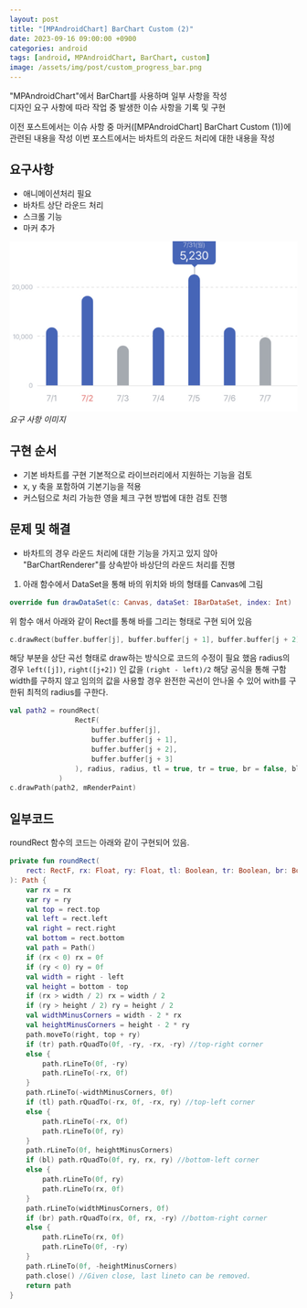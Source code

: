 ```yaml
---
layout: post
title: "[MPAndroidChart] BarChart Custom (2)"
date: 2023-09-16 09:00:00 +0900
categories: android
tags: [android, MPAndroidChart, BarChart, custom]
image: /assets/img/post/custom_progress_bar.png
---
```


"MPAndroidChart"에서 BarChart를 사용하며 일부 사항을 작성<br>
디자인 요구 사항에 따라 작업 중 발생한 이슈 사항을 기록 및 구현

이전 포스트에서는 이슈 사항 중 마커([MPAndroidChart] BarChart Custom (1))에 관련된 내용을 작성 이번 포스트에서는 바차트의 라운드 처리에 대한 내용을 작성

## 요구사항

- 애니메이션처리 필요
- 바차트 상단 라운드 처리
- 스크롤 기능
- 마커 추가

![img-description](/assets/img/post/barchart.png)<br>
_요구 사항 이미지_

## 구현 순서

- 기본 바차트를 구현 기본적으로 라이브러리에서 지원하는 기능을 검토
- x, y 축을 포함하여 기본기능을 적용
- 커스텀으로 처리 가능한 영을 체크 구현 방법에 대한 검토 진행

## 문제 및 해결

- 바차트의 경우 라운드 처리에 대한 기능을 가지고 있지 않아 "BarChartRenderer"를 상속받아 바상단의 라운드 처리를 진행

1. 아래 함수에서 DataSet을 통해 바의 위치와 바의 형태를 Canvas에 그림

```kotlin
override fun drawDataSet(c: Canvas, dataSet: IBarDataSet, index: Int)
```

위 함수 애서 아래와 같이 Rect를 통해 바를 그리는 형태로 구현 되어 있음

```kotlin
c.drawRect(buffer.buffer[j], buffer.buffer[j + 1], buffer.buffer[j + 2], buffer.buffer[j + 3], mRenderPaint);
```

해당 부분을 상단 곡선 형태로 draw하는 방식으로 코드의 수정이 필요 했음
radius의 경우 `left([j])`, `right([j+2])` 인 값을 `(right - left)/2` 해당 공식을 통해 구함 width를 구하지 않고 임의의 값을 사용할 경우 완전한 곡선이 안나올 수 있어 with를 구한뒤 최적의 radius를 구한다.

```kotlin
val path2 = roundRect(
                RectF(
                    buffer.buffer[j],
                    buffer.buffer[j + 1],
                    buffer.buffer[j + 2],
                    buffer.buffer[j + 3]
                ), radius, radius, tl = true, tr = true, br = false, bl = false
            )
c.drawPath(path2, mRenderPaint)
```

## 일부코드

roundRect 함수의 코드는 아래와 같이 구현되어 있음.

```kotlin
private fun roundRect(
    rect: RectF, rx: Float, ry: Float, tl: Boolean, tr: Boolean, br: Boolean, bl: Boolean
): Path {
    var rx = rx
    var ry = ry
    val top = rect.top
    val left = rect.left
    val right = rect.right
    val bottom = rect.bottom
    val path = Path()
    if (rx < 0) rx = 0f
    if (ry < 0) ry = 0f
    val width = right - left
    val height = bottom - top
    if (rx > width / 2) rx = width / 2
    if (ry > height / 2) ry = height / 2
    val widthMinusCorners = width - 2 * rx
    val heightMinusCorners = height - 2 * ry
    path.moveTo(right, top + ry)
    if (tr) path.rQuadTo(0f, -ry, -rx, -ry) //top-right corner
    else {
        path.rLineTo(0f, -ry)
        path.rLineTo(-rx, 0f)
    }
    path.rLineTo(-widthMinusCorners, 0f)
    if (tl) path.rQuadTo(-rx, 0f, -rx, ry) //top-left corner
    else {
        path.rLineTo(-rx, 0f)
        path.rLineTo(0f, ry)
    }
    path.rLineTo(0f, heightMinusCorners)
    if (bl) path.rQuadTo(0f, ry, rx, ry) //bottom-left corner
    else {
        path.rLineTo(0f, ry)
        path.rLineTo(rx, 0f)
    }
    path.rLineTo(widthMinusCorners, 0f)
    if (br) path.rQuadTo(rx, 0f, rx, -ry) //bottom-right corner
    else {
        path.rLineTo(rx, 0f)
        path.rLineTo(0f, -ry)
    }
    path.rLineTo(0f, -heightMinusCorners)
    path.close() //Given close, last lineto can be removed.
    return path
}
```
